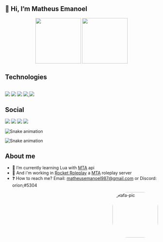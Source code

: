<h2> 👋 Hi, I’m Matheus Emanoel </h2>

<div align="center">
  <img height="150em" src="https://github-readme-stats.vercel.app/api?username=OrionTH1&show_icons=true&theme=radical&include_all_commits=true&count_private=true"/>
 
  <img height="150em" src="https://github-readme-stats.vercel.app/api/top-langs/?username=OrionTH1&layout=compact&langs_count=7&theme=radical"/>
</div>


## **Technologies**

  
<div style="display: inline_block"><br>
  <a href="https://www.lua.org/about.html" target="_blank"><img src="https://img.shields.io/badge/Lua-2C2D72?style=for-the-badge&logo=lua&logoColor=white" target="_blank"></a>
  <a href="https://www.python.org/" target="_blank"><img src="https://img.shields.io/badge/Python-14354C?style=for-the-badge&logo=python&logoColor=white" target="_blank"></a>
  <a href="https://git-scm.com/" target="_blank"><img src="https://img.shields.io/badge/GIT-E44C30?style=for-the-badge&logo=git&logoColor=white" target="_blank"></a>
  <a href="https://code.visualstudio.com/" target="_blank"><img src="https://img.shields.io/badge/Visual_Studio_Code-0078D4?style=for-the-badge&logo=visual%20studio%20code&logoColor=white" target="_blank">
  <a href="https://www.figma.com/" target="_blank"><img src="https://img.shields.io/badge/Figma-F24E1E?style=for-the-badge&logo=figma&logoColor=white" target="_blank"></a>


</a>

 
  

  
  
## **Social**
  
<div> 
  
  <a href="https://www.instagram.com/matheusemanoeloficial/" target="_blank"><img src="https://img.shields.io/badge/-Instagram-%23E4405F?style=for-the-badge&logo=instagram&logoColor=white" target="_blank"></a>
 <a href="https://discord.com/channels/@me/800936098209333278" target="_blank"><img src="https://img.shields.io/badge/Discord-7289DA?style=for-the-badge&logo=discord&logoColor=white" target="_blank"></a> 
  <a href = "mailto:matheusemanoel987@gmail.com"><img src="https://img.shields.io/badge/-Gmail-%23333?style=for-the-badge&logo=gmail&logoColor=white" target="_blank"></a>
  <a href="https://twitter.com/OrionTH1" target="_blank"><img src="https://img.shields.io/badge/Twitter-1DA1F2?style=for-the-badge&logo=twitter&logoColor=white" target="_blank"></a>

</div>
  
![Snake animation](https://github.com/OrionTH1/blob/output/github-contribution-grid-snake.svg)
  
</div>

![Snake animation](https://github.com/OrionTH1/OrionTH1/blob/output/github-contribution-grid-snake.svg)

## **About me**
  
- 🌱 I’m currently learning Lua with <a href = "https://multitheftauto.com/" > MTA</a> api
- 💼 And i'm working in <a href="https://discord.gg/rocketrp">Rocket Roleplay</a> a <a href = "https://multitheftauto.com/" > MTA</a> roleplay server
- ❓ How to reach me? Email: matheusemanoel987@gmail.com or Discord: orion;#5304
<div>
      <img align="right" alt="Rafa-pic" height="150" style="border-radius:50px;" src="https://cdn.discordapp.com/attachments/819367009485324318/977819658268835941/Webp.net-gifmaker_1.gif">
</div>
